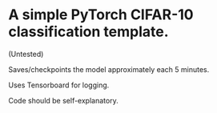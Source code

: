 # A simple PyTorch CIFAR-10 classification template.

(Untested)

Saves/checkpoints the model approximately each 5 minutes.

Uses Tensorboard for logging.

Code should be self-explanatory.
